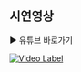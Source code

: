 ## 시연영상
▶️ 유튜브 바로가기

[![Video Label](http://img.youtube.com/vi/5gP0Fqa8m_s/0.jpg)](https://youtu.be/5gP0Fqa8m_s)
